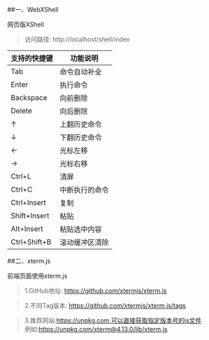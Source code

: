 ##一、WebXShell

网页版XShell <br>

>访问路径: http://localhost/shell/index

<table>
    <thead>
        <th>支持的快捷键</th>
        <th>功能说明</th>
    </thead>
    <tr>
        <td>Tab</td>
        <td>命令自动补全</td>
    </tr>
    <tr>
        <td>Enter</td>
        <td>执行命令</td>
    </tr>
    <tr>
        <td>Backspace</td>
        <td>向前删除</td>
    </tr>
    <tr>
        <td>Delete</td>
        <td>向后删除</td>
    </tr>
    <tr>
        <td>↑</td>
        <td>上翻历史命令</td>
    </tr>
    <tr>
        <td>↓</td>
        <td>下翻历史命令</td>
    </tr>
    <tr>
        <td>←</td>
        <td>光标左移</td>
    </tr>
    <tr>
        <td>→</td>
        <td>光标右移</td>
    </tr>
    <tr>
        <td>Ctrl+L</td>
        <td>清屏</td>
    </tr>
    <tr>
        <td>Ctrl+C</td>
        <td>中断执行的命令</td>
    </tr>
    <tr>
        <td>Ctrl+Insert</td>
        <td>复制</td>
    </tr>
    <tr>
        <td>Shift+Insert</td>
        <td>粘贴</td>
    </tr>
    <tr>
        <td>Alt+Insert</td>
        <td>粘贴选中内容</td>
    </tr>
    <tr>
        <td>Ctrl+Shift+B</td>
        <td>滚动缓冲区清除</td>
    </tr>
<table>

##二、xterm.js

前端页面使用xterm.js

>1.GitHub地址: https://github.com/xtermjs/xterm.js

>2.不同Tag版本: https://github.com/xtermjs/xterm.js/tags
 
>3.推荐网站:https://unpkg.com,可以直接获取指定版本号的js文件<br>
    例如:https://unpkg.com/xterm@4.13.0/lib/xterm.js
